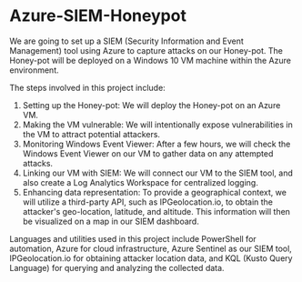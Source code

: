 # Azure-SIEM-Honeypot
We are going to set up a SIEM (Security Information and Event Management) tool using Azure to capture attacks on our Honey-pot. The Honey-pot will be deployed on a Windows 10 VM machine within the Azure environment.

The steps involved in this project include:

1. Setting up the Honey-pot: We will deploy the Honey-pot on an Azure VM.
2. Making the VM vulnerable: We will intentionally expose vulnerabilities in the VM to attract potential attackers.
3. Monitoring Windows Event Viewer: After a few hours, we will check the Windows Event Viewer on our VM to gather data on any attempted attacks.
4. Linking our VM with SIEM: We will connect our VM to the SIEM tool, and also create a Log Analytics Workspace for centralized logging.
5. Enhancing data representation: To provide a geographical context, we will utilize a third-party API, such as IPGeolocation.io, to obtain the attacker's geo-location, latitude, and altitude. This information will then be visualized on a map in our SIEM dashboard.

Languages and utilities used in this project include PowerShell for automation, Azure for cloud infrastructure, Azure Sentinel as our SIEM tool, IPGeolocation.io for obtaining attacker location data, and KQL (Kusto Query Language) for querying and analyzing the collected data.


